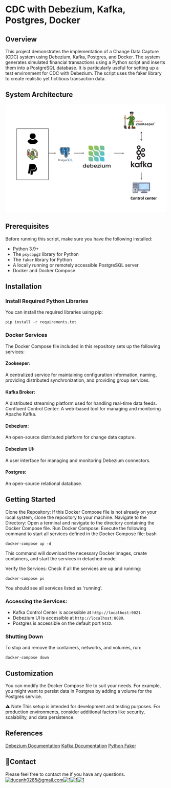 # CDC with Debezium, Kafka, Postgres, Docker

## Overview
This project demonstrates the implementation of a Change Data Capture (CDC) system using Debezium, Kafka, Postgres, and Docker. The system generates simulated financial transactions using a Python script and inserts them into a PostgreSQL database. It is particularly useful for setting up a test environment for CDC with Debezium. The script uses the faker library to create realistic yet fictitious transaction data.

## System Architecture
![System Architecture](image/architecture.png)

## Prerequisites
Before running this script, make sure you have the following installed:
- Python 3.9+
- The `psycopg2` library for Python
- The `faker` library for Python
- A locally running or remotely accessible PostgreSQL server
- Docker and Docker Compose

## Installation
### Install Required Python Libraries
You can install the required libraries using pip:

```
pip install -r requirements.txt
```
### Docker Services
The Docker Compose file included in this repository sets up the following services:

#### Zookeeper: 
A centralized service for maintaining configuration information, naming, providing distributed synchronization, and providing group services.
#### Kafka Broker: 
A distributed streaming platform used for handling real-time data feeds.
Confluent Control Center: A web-based tool for managing and monitoring Apache Kafka.
#### Debezium: 
An open-source distributed platform for change data capture.
#### Debezium UI: 
A user interface for managing and monitoring Debezium connectors.
#### Postgres: 
An open-source relational database.
## Getting Started
Clone the Repository: If this Docker Compose file is not already on your local system, clone the repository to your machine.
Navigate to the Directory: Open a terminal and navigate to the directory containing the Docker Compose file.
Run Docker Compose: Execute the following command to start all services defined in the Docker Compose file:
bash
```
docker-compose up -d
```

This command will download the necessary Docker images, create containers, and start the services in detached mode.

Verify the Services: Check if all the services are up and running:

```
docker-compose ps
```
You should see all services listed as 'running'.

### Accessing the Services:
   - Kafka Control Center is accessible at `http://localhost:9021`.
   - Debezium UI is accessible at `http://localhost:8080`.
   - Postgres is accessible on the default port `5432`.

### Shutting Down
To stop and remove the containers, networks, and volumes, run:


```
docker-compose down
```
## Customization
You can modify the Docker Compose file to suit your needs. For example, you might want to persist data in Postgres by adding a volume for the Postgres service.

⚠️ Note This setup is intended for development and testing purposes. For production environments, consider additional factors like security, scalability, and data persistence.

## References
[Debezium Documentation](https://debezium.io/documentation/reference/stable/index.html)
[Kafka Documentation](https://kafka.apache.org/documentation/)
[Python Faker](https://faker.readthedocs.io/en/master/)

## 📧Contact
Please feel free to contact me if you have any questions.
<a href="https://ducanh0285@gmail.com" target="blank"><img align="center" src="https://img.icons8.com/color/48/000000/gmail--v2.png" alt="ducanh0285@gmail.com" height="30" width="40" /></a><a href="https://www.facebook.com/ducanh.pp" target="blank"><img align="center" src="https://raw.githubusercontent.com/rahuldkjain/github-profile-readme-generator/master/src/images/icons/Social/facebook.svg" alt="1" height="30" width="40" /></a><a href="https://twitter.com/Ducann02Nguyen" target="blank"><img align="center" src="https://raw.githubusercontent.com/rahuldkjain/github-profile-readme-generator/master/src/images/icons/Social/twitter.svg" alt="1" height="30" width="40" /></a><a href="https://www.linkedin.com/in/ducanhnt/" target="blank"><img align="center" src="https://raw.githubusercontent.com/rahuldkjain/github-profile-readme-generator/master/src/images/icons/Social/linked-in-alt.svg" alt="1" height="30" width="40" /></a>
